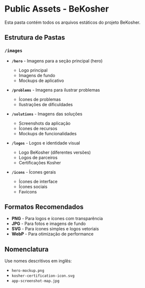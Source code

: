 # Public Assets - BeKosher

Esta pasta contém todos os arquivos estáticos do projeto BeKosher.

## Estrutura de Pastas

### `/images`
- **`/hero`** - Imagens para a seção principal (hero)
  - Logo principal
  - Imagens de fundo
  - Mockups de aplicativo

- **`/problems`** - Imagens para ilustrar problemas
  - Ícones de problemas
  - Ilustrações de dificuldades

- **`/solutions`** - Imagens das soluções
  - Screenshots da aplicação
  - Ícones de recursos
  - Mockups de funcionalidades

- **`/logos`** - Logos e identidade visual
  - Logo BeKosher (diferentes versões)
  - Logos de parceiros
  - Certificações Kosher

- **`/icons`** - Ícones gerais
  - Ícones de interface
  - Ícones sociais
  - Favicons

## Formatos Recomendados
- **PNG** - Para logos e ícones com transparência
- **JPG** - Para fotos e imagens de fundo
- **SVG** - Para ícones simples e logos vetoriais
- **WebP** - Para otimização de performance

## Nomenclatura
Use nomes descritivos em inglês:
- `hero-mockup.png`
- `kosher-certification-icon.svg`
- `app-screenshot-map.jpg` 